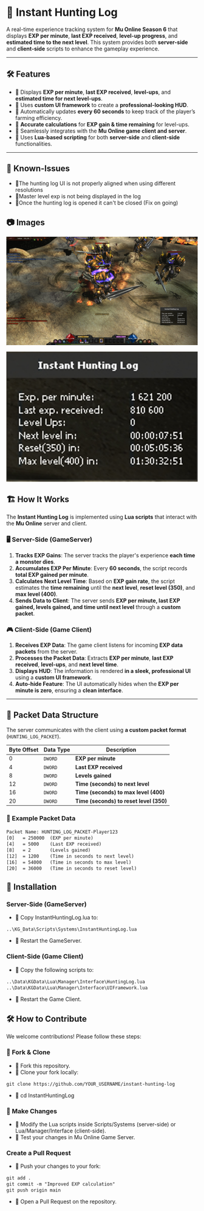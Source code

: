 # 📜 Instant Hunting Log

A real-time experience tracking system for **Mu Online Season 6** that displays **EXP per minute**, **last EXP received**, **level-up progress**, and **estimated time to the next level**. This system provides both **server-side** and **client-side** scripts to enhance the gameplay experience.

---

## 🛠 Features

- 🔹 Displays **EXP per minute**, **last EXP received**, **level-ups**, and **estimated time for next level-ups**.
- 🔹 Uses **custom UI framework** to create a **professional-looking HUD**.
- 🔹 Automatically updates **every 60 seconds** to keep track of the player’s farming efficiency.
- 🔹 **Accurate calculations** for **EXP gain & time remaining** for level-ups.
- 🔹 Seamlessly integrates with the **Mu Online game client and server**.
- 🔹 Uses **Lua-based scripting** for both **server-side** and **client-side** functionalities.

---

## 🚩 Known-Issues
- 🔹The hunting log UI is not properly aligned when using different resolutions
- 🔹Master level exp is not being displayed in the log
- 🔹Once the hunting log is opened it can't be closed (Fix on going)

## 📷 Images
![Hunting Log UI](assets/images/huntinglog-2.jpg)

![EXP Tracking](assets/images/huntinglog.png)


## 🏗 How It Works

The **Instant Hunting Log** is implemented using **Lua scripts** that interact with the **Mu Online** server and client.

### 🖥 Server-Side (GameServer)

1. **Tracks EXP Gains**: The server tracks the player's experience **each time a monster dies**.
2. **Accumulates EXP Per Minute**: Every **60 seconds**, the script records **total EXP gained per minute**.
3. **Calculates Next Level Time**: Based on **EXP gain rate**, the script estimates the **time remaining** until the **next level**, **reset level (350)**, and **max level (400)**.
4. **Sends Data to Client**: The server sends **EXP per minute, last EXP gained, levels gained, and time until next level** through a **custom packet**.

### 🎮 Client-Side (Game Client)

1. **Receives EXP Data**: The game client listens for incoming **EXP data packets** from the server.
2. **Processes the Packet Data**: Extracts **EXP per minute**, **last EXP received**, **level-ups**, and **next level time**.
3. **Displays HUD**: The information is rendered **in a sleek, professional UI** using a **custom UI framework**.
4. **Auto-hide Feature**: The UI automatically hides when the **EXP per minute is zero**, ensuring a **clean interface**.

---

## 📡 Packet Data Structure

The server communicates with the client using **a custom packet format** (`HUNTING_LOG_PACKET`).

| **Byte Offset** | **Data Type** | **Description** |
|---------------|------------|----------------|
| 0  | `DWORD` | **EXP per minute** |
| 4  | `DWORD` | **Last EXP received** |
| 8  | `DWORD` | **Levels gained** |
| 12 | `DWORD` | **Time (seconds) to next level** |
| 16 | `DWORD` | **Time (seconds) to max level (400)** |
| 20 | `DWORD` | **Time (seconds) to reset level (350)** |

### 🔹 Example Packet Data
```
Packet Name: HUNTING_LOG_PACKET-Player123
[0]   = 250000  (EXP per minute)
[4]   = 5000    (Last EXP received)
[8]   = 2       (Levels gained)
[12]  = 1200    (Time in seconds to next level)
[16]  = 54000   (Time in seconds to max level)
[20]  = 36000   (Time in seconds to reset level)
```
## 🔧 Installation
 
### Server-Side (GameServer)
- 🔹 Copy InstantHuntingLog.lua to:
```
..\KG_Data\Scripts\Systems\InstantHuntingLog.lua
```
- 🔹 Restart the GameServer.

### Client-Side (Game Client)
- 🔹 Copy the following scripts to:
```
..\Data\KGData\Lua\Manager\Interface\HuntingLog.lua
..\Data\KGData\Lua\Manager\Interface\UIFramework.lua
```
- 🔹 Restart the Game Client.

## 🛠 How to Contribute
We welcome contributions! Please follow these steps:

### 📂 Fork & Clone
- 🔹 Fork this repository.
- 🔹 Clone your fork locally:
```
git clone https://github.com/YOUR_USERNAME/instant-hunting-log
```
- 🔹 cd InstantHuntingLog

### 📝 Make Changes
- 🔹 Modify the Lua scripts inside Scripts/Systems (server-side) or Lua/Manager/Interface (client-side).
- 🔹 Test your changes in Mu Online Game Server.

### Create a Pull Request
- 🔹 Push your changes to your fork:
```
git add .
git commit -m "Improved EXP calculation"
git push origin main
```
- 🔹 Open a Pull Request on the repository.